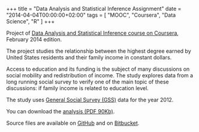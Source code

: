 +++
title     = "Data Analysis and Statistical Inference Assignment"
date      = "2014-04-04T00:00:00+02:00"
tags      = [ "MOOC", "Coursera", "Data Science", "R" ]
+++

Project of [Data Analysis and Statistical Inference course on Coursera](https://www.coursera.org/course/statistics),
February 2014 edition.

The project studies the relationship between the highest degree earned by United
States residents and their family income in constant dollars.

<!--more-->
Access to education and its funding is the subject of many discussions on social
mobility and redistribution of income. The study explores data from a long running
social survey to verify one of the main topic of these discussions: if family
income is related to education level.

The study uses [General Social Survey (GSS)](http://www3.norc.org/gss+website/)
data for the year 2012.

You can download the
[analysis (PDF 90Kb)](/pdf/mt-data-analysis-2014.pdf "Data Analysis and Statistical Inference Assignment PDF").

Source files are available on
[GitHub](https://github.com/maurotrb/data-analysis-statistical-inference-2014-project "data-analysis-statistical-inference-2014-project on github")
and on
[Bitbucket](https://bitbucket.org/maurotrb/data-analysis-statistical-inference-2014-project "data-analysis-statistical-inference-2014-project on bitbucket").
